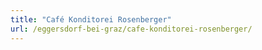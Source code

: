 ```yaml
---
title: "Café Konditorei Rosenberger"
url: /eggersdorf-bei-graz/cafe-konditorei-rosenberger/
---
```

